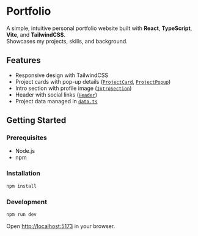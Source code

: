 # Portfolio

A simple, intuitive personal portfolio website built with **React**, **TypeScript**, **Vite**, and **TailwindCSS**.  
Showcases my projects, skills, and background.

## Features

- Responsive design with TailwindCSS
- Project cards with pop-up details ([`ProjectCard`](src/features/projects/components/ProjectCard.tsx), [`ProjectPopup`](src/features/projects/components/ProjectPopup.tsx))
- Intro section with profile image ([`IntroSection`](src/features/intro/IntroSection.tsx))
- Header with social links ([`Header`](src/features/header/Header.tsx))
- Project data managed in [`data.ts`](src/features/projects/data.ts)

## Getting Started

### Prerequisites

- Node.js
- npm

### Installation

```sh
npm install
```

### Development

```sh
npm run dev
```

Open [http://localhost:5173](http://localhost:5173) in your browser.
